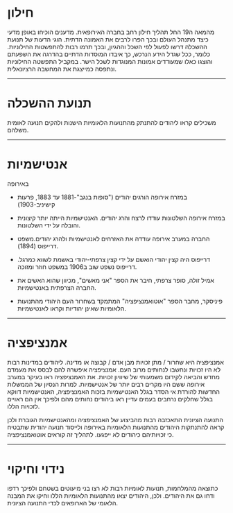 # חילון
מהמאה ה19 החל תהליך חילון רחב בחברה האירופאית. מדענים הוכיחו באופן מדעי כיצד מתנהל העולם ובכך הפרו לרבים את האמונה הדתית. הוגי הדעות של תנועת ההשכלה דרשו לפעול לפי השכל וההגיון, ובכך תרמו רבות להתפשטות החילוניות. כלומר, ככל שגדל הידע הנרכש, כך איבדו המוסדות הדתיים בהדרגה את השפעתם והוצגו כאלו שמעודדים אמונות המנוגדות לשכל הישר. במקביל התפשטה החילוניות ונתפסה כמייצגת את המחשבה הרציונאלית.


---


# תנועת ההשכלה
משכילים קראו ליהודים להתנתק מהתנועות הלאומיות הישנות ולהקים תנועה לאומית משלהם.


---


# אנטישמיות
באירופה
* במזרח אירופה הורגים יהודים ("סופות בנגב"-1881 עד 1883, פרעות קישיניב-1903)
* במזרח אירופה השלטונות עודדו לרצח והרג יהודים. האנטישמיות הייתה יותר קיצונית והובלה על ידי השלטונות.
* החברה במערב אירופה עודדה את האזרחים לאנטישמיות ולהרג יהודים.משפט דרייפוס (1894).
* דרייפוס היה קצין יהודי הואשם על ידי קצין צרפתי-יהודי באשמת לשווא כמרגל. דרייפוס נשפט שוב ב1906 במשפט חוזר ומזוכה.

* אמיל זולה, סופר צרפתי, חיבר את הספר "אני מאשים", מכיוון שהוא האשים את החברה הצרפתית באנטישמיות.
* פיניסקר, מחבר הספר "אוטואמנציפציה" המתמקד בשחרור העם היהודי מהתנועות הלאומיות שאינן יהודיות וקראו לאנטישמיות.


---


# אמנציפציה
אמנציפציה היא שחרור / מתן זכויות מבן אדם / קבוצה או מדינה. ליהודים במדינות רבות לא היו זכויות ונחשבו לנחותים מרוב העם. אמנציפציה איפשרה להם לבסס את מעמדם מחדש והביאה לקידום משמעותי של שיוויון זכויות. את האמנציפציה ראו בעיקר במערב אירופה ששם היו מקרים רבים יותר של אנטישמיות. למרות הנסיון של הממשלות החדשות להורדת אי הסדר בגלל האנטישמיות בזכות האמנציפציה, האנטישמיות דווקא בגלל שחלקים נרחבים בעמים עדיין ראו ביהודים נחותים מהם ולפיכך אין הם ראויים לזכויות הללו.

התנועה הציונית התאכזבה רבות מהביצוע של האמנציפציה ומהאנטישמיות הגוברת ולכן קראה להתנתקות היהודים מהתנועות הלאומיות באירופה ולייסוד תנועה יהודית שתבטיח כי זכויותיהם כיהודים לא ייפגעו. לתהליך זה קוראים אוטואמנציפציה.


---


# נידוי וחיקוי
כתוצאה מהמלחמות, תנועות לאומיות רבות לא רצו בני מיעוטים בשטחם ולפיכך רדפו ודחו גם את היהודים. ולכן, היהודים יצאו מהתנועות הלאומיות הללו וחיקו את המבנה הלאומי של הארופאים לכדי התנועה הציונית.
